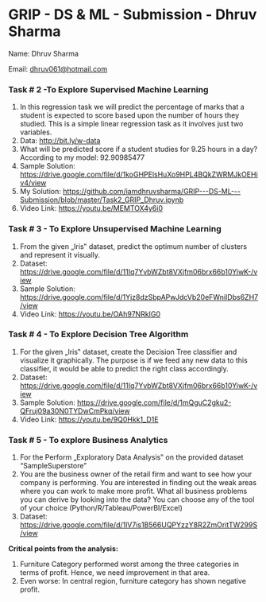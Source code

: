 # GRIP - DS & ML - Submission - Dhruv Sharma

Name: Dhruv Sharma

Email: dhruv061@hotmail.com

### Task # 2 -To Explore Supervised Machine Learning
1. In this regression task we will predict the percentage of marks that a student is expected to score based upon the number of hours they studied. This is a simple linear regression task as it involves just two variables.
2. Data: http://bit.ly/w-data
3. What will be predicted score if a student studies for 9.25 hours in a day?
   According to my model: 92.90985477
4. Sample Solution:
   https://drive.google.com/file/d/1koGHPElsHuXo9HPL4BQkZWRMJkOEHiv4/view
5. My Solution:
   https://github.com/iamdhruvsharma/GRIP---DS-ML---Submission/blob/master/Task2_GRIP_Dhruv.ipynb
6. Video Link: https://youtu.be/MEMTOX4y6i0

### Task # 3 - To Explore Unsupervised Machine Learning
1. From the given „Iris‟ dataset, predict the optimum number of clusters and represent it visually.
2. Dataset: https://drive.google.com/file/d/11Iq7YvbWZbt8VXjfm06brx66b10YiwK-/view
3. Sample Solution:
   https://drive.google.com/file/d/1Yjz8dzSbpAPwJdcVb20eFWniIDbs6ZH7/view
4. Video Link: https://youtu.be/OAh97NRkIG0

### Task # 4 - To Explore Decision Tree Algorithm
1. For the given „Iris‟ dataset, create the Decision Tree classifier and visualize it graphically. The purpose is if we feed any new data to this classifier, it would be able to predict the right class accordingly.
2. Dataset: https://drive.google.com/file/d/11Iq7YvbWZbt8VXjfm06brx66b10YiwK-/view
3. Sample Solution:
   https://drive.google.com/file/d/1mQguC2gku2-QFruj09a30N0TYDwCmPkq/view
4. Video Link: https://youtu.be/9Q0Hkk1_D1E

### Task # 5 - To explore Business Analytics
1. For the Perform „Exploratory Data Analysis‟ on the provided dataset “SampleSuperstore”
2. You are the business owner of the retail firm and want to see how your company is performing. You are interested in finding out the weak areas where you can work to make more profit. What all business problems you can derive by looking into the data? You can choose any of the tool of your choice (Python/R/Tableau/PowerBI/Excel)
3. Dataset: https://drive.google.com/file/d/1lV7is1B566UQPYzzY8R2ZmOritTW299S/view

**Critical points from the analysis:**
1. Furniture Category performed worst among the three categories in terms of profit. Hence, we need improvement in that area.
2. Even worse: In central region, furniture category has shown negative profit.
